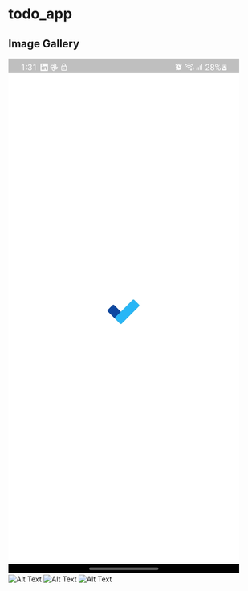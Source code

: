 # todo_app
## Image Gallery
![Alt Text](Screenshot_20250106_133134.jpg)
![Alt Text](https://example.com/path-to-your-image.jpg)
![Alt Text](https://example.com/path-to-your-image.jpg)
![Alt Text](https://example.com/path-to-your-image.jpg)
